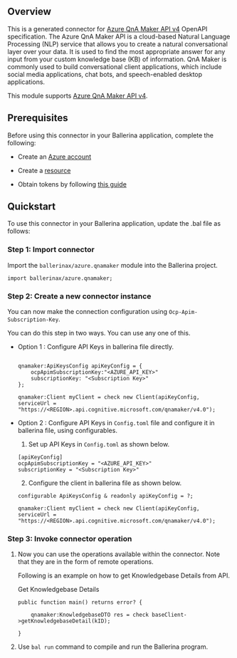 ## Overview

This is a generated connector for [Azure QnA Maker API v4](https://docs.microsoft.com/en-us/rest/api/cognitiveservices-qnamaker/QnAMaker4.0/) OpenAPI specification.
The Azure QnA Maker API is a cloud-based Natural Language Processing (NLP) service that allows you to create a natural conversational layer over your data. It is used to find the most appropriate answer for any input from your custom knowledge base (KB) of information. QnA Maker is commonly used to build conversational client applications, which include social media applications, chat bots, and speech-enabled desktop applications.

This module supports [Azure QnA Maker API v4](https://docs.microsoft.com/en-us/rest/api/cognitiveservices-qnamaker/QnAMaker4.0/).

## Prerequisites

Before using this connector in your Ballerina application, complete the following:

* Create an [Azure account](https://docs.microsoft.com/en-us/learn/modules/create-an-azure-account/)

* Create a [resource](https://portal.azure.com/#blade/Microsoft_Azure_ProjectOxford/CognitiveServicesHub/QnAMaker)

* Obtain tokens by following [this guide](https://docs.microsoft.com/en-us/azure/cognitive-services/qnamaker/how-to/set-up-qnamaker-service-azure?tabs=v1)

## Quickstart

To use this connector in your Ballerina application, update the .bal file as follows:

### Step 1: Import connector
Import the `ballerinax/azure.qnamaker` module into the Ballerina project.
```ballerina
import ballerinax/azure.qnamaker;
```

### Step 2: Create a new connector instance
You can now make the connection configuration using `Ocp-Apim-Subscription-Key`.

You can do this step in two ways. You can use any one of this.

- Option 1 :
    Configure API Keys in ballerina file directly. 

    ```ballerina
    
    qnamaker:ApiKeysConfig apiKeyConfig = {
        ocpApimSubscriptionKey:"<AZURE_API_KEY>"
        subscriptionKey: "<Subscription Key>"
    };

    qnamaker:Client myClient = check new Client(apiKeyConfig, serviceUrl = "https://<REGION>.api.cognitive.microsoft.com/qnamaker/v4.0");

    ```

- Option 2 :
    Configure API Keys in `Config.toml` file and configure it in ballerina file, using configurables. 

    1. Set up API Keys in `Config.toml` as shown below.
    ```
    [apiKeyConfig]
    ocpApimSubscriptionKey = "<AZURE_API_KEY>"
    subscriptionKey = "<Subscription Key>"
    ```

    2. Configure the client in ballerina file as shown below.
    ```ballerina
    configurable ApiKeysConfig & readonly apiKeyConfig = ?;

    qnamaker:Client myClient = check new Client(apiKeyConfig, serviceUrl = "https://<REGION>.api.cognitive.microsoft.com/qnamaker/v4.0");
    ```

### Step 3: Invoke connector operation
1. Now you can use the operations available within the connector. Note that they are in the form of remote operations.

    Following is an example on how to get Knowledgebase Details from API.

    Get Knowledgebase Details

    ```ballerina
    public function main() returns error? {

        qnamaker:KnowledgebaseDTO res = check baseClient->getKnowledgebaseDetail(kID);

    }
    ```

2. Use `bal run` command to compile and run the Ballerina program.
